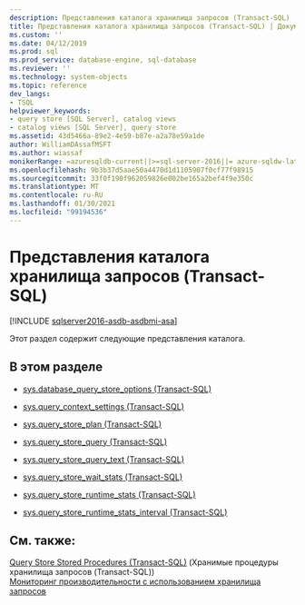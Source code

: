 ```yaml
---
description: Представления каталога хранилища запросов (Transact-SQL)
title: Представления каталога хранилища запросов (Transact-SQL) | Документация Майкрософт
ms.custom: ''
ms.date: 04/12/2019
ms.prod: sql
ms.prod_service: database-engine, sql-database
ms.reviewer: ''
ms.technology: system-objects
ms.topic: reference
dev_langs:
- TSQL
helpviewer_keywords:
- query store [SQL Server], catalog views
- catalog views [SQL Server], query store
ms.assetid: 43d5466a-89e2-4e59-b87e-a2a78e59a1de
author: WilliamDAssafMSFT
ms.author: wiassaf
monikerRange: =azuresqldb-current||>=sql-server-2016||= azure-sqldw-latest||>=sql-server-linux-2017||=azuresqldb-mi-current
ms.openlocfilehash: 9b3b37d5aae50a4470d1d1105907f0cf77f98915
ms.sourcegitcommit: 33f0f190f962059826e002be165a2bef4f9e350c
ms.translationtype: MT
ms.contentlocale: ru-RU
ms.lasthandoff: 01/30/2021
ms.locfileid: "99194536"
---
```

# <a name="query-store-catalog-views-transact-sql"></a>Представления каталога хранилища запросов (Transact-SQL)
[!INCLUDE [sqlserver2016-asdb-asdbmi-asa](../../includes/applies-to-version/sqlserver2016-asdb-asdbmi-asa.md)]

  Этот раздел содержит следующие представления каталога.  
  
## <a name="in-this-section"></a>В этом разделе  
  
-   [sys.database_query_store_options (Transact-SQL)](../../relational-databases/system-catalog-views/sys-database-query-store-options-transact-sql.md)  
  
-   [sys.query_context_settings (Transact-SQL)](../../relational-databases/system-catalog-views/sys-query-context-settings-transact-sql.md)  
  
-   [sys.query_store_plan (Transact-SQL)](../../relational-databases/system-catalog-views/sys-query-store-plan-transact-sql.md)  
  
-   [sys.query_store_query (Transact-SQL)](../../relational-databases/system-catalog-views/sys-query-store-query-transact-sql.md)  
  
-   [sys.query_store_query_text (Transact-SQL)](../../relational-databases/system-catalog-views/sys-query-store-query-text-transact-sql.md)  
  
-   [sys.query_store_wait_stats &#40;Transact-SQL&#41;](../../relational-databases/system-catalog-views/sys-query-store-wait-stats-transact-sql.md)  
  
 -  [sys.query_store_runtime_stats (Transact-SQL)](../../relational-databases/system-catalog-views/sys-query-store-runtime-stats-transact-sql.md)  

-   [sys.query_store_runtime_stats_interval (Transact-SQL)](../../relational-databases/system-catalog-views/sys-query-store-runtime-stats-interval-transact-sql.md)  
  
## <a name="see-also"></a>См. также:  
 [Query Store Stored Procedures (Transact-SQL)](../../relational-databases/system-stored-procedures/query-store-stored-procedures-transact-sql.md)  (Хранимые процедуры хранилища запросов (Transact-SQL))  
 [Мониторинг производительности с использованием хранилища запросов](../../relational-databases/performance/monitoring-performance-by-using-the-query-store.md)  
  
  
